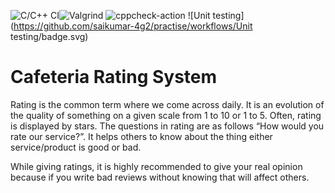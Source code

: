 ![C/C++ CI](https://github.com/saikumar-4g2/practise/workflows/C/C++%20CI/badge.svg)![Valgrind](https://github.com/saikumar-4g2/practise/workflows/Valgrind/badge.svg)
![cppcheck-action](https://github.com/saikumar-4g2/practise/workflows/cppcheck-action/badge.svg)
![Unit testing](https://github.com/saikumar-4g2/practise/workflows/Unit testing/badge.svg)


# Cafeteria Rating System
Rating is the common term where we come across daily. It is an evolution of the quality of something on a given scale from 1 to 10 or 1 to 5.
Often, rating is displayed by stars. The questions in rating are as follows “How would you rate our service?”.
It helps others to know about the thing either service/product is good or bad.

While giving ratings, it is highly recommended to give your real opinion because if you write bad reviews without knowing that will affect others. 
